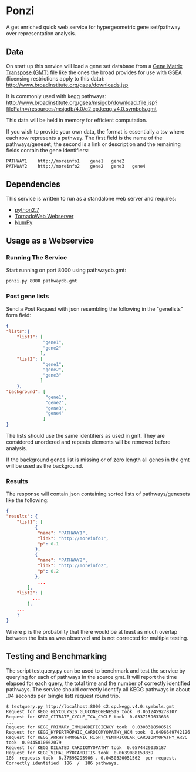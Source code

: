 Ponzi
=====

A get enriched quick web service for hypergeometric gene set/pathway over representation analysis.


Data
----
On start up this service will load a gene set database from a [Gene Matrix Transpose (GMT)](http://www.broadinstitute.org/cancer/software/gsea/wiki/index.php/Data_formats#GMT:_Gene_Matrix_Transposed_file_format_.28.2A.gmt.29) file like the ones the broad provides for use with GSEA (licensing restrictions apply to this data):
http://www.broadinstitute.org/gsea/downloads.jsp

It is commonly used with kegg pathways:
http://www.broadinstitute.org/gsea/msigdb/download_file.jsp?filePath=/resources/msigdb/4.0/c2.cp.kegg.v4.0.symbols.gmt

This data will be held in memory for efficient computation.

If you wish to provide your own data, the format is essentially a tsv where each row represents a pathway. The first field is the name of the pathways/geneset, the second is a link or description and the remaining fields contain the gene identifiers:

```
PATHWAY1	http://moreinfo1	gene1	gene2
PATHWAY2	http://moreinfo2	gene2	gene3	gene4
```

Dependencies
------------
This service is written to run as a standalone web server and requires:
* [python2.7](https://www.python.org/)
* [TornadoWeb Webserver](http://www.tornadoweb.org/)
* [NumPy](http://www.numpy.org/)

Usage as a Webservice
---------------------

### Running The Service ###
Start running on port 8000 using pathwaydb.gmt:

```bash
ponzi.py 8000 pathwaydb.gmt
```

### Post gene lists ###
Send a Post Request with json resembling the following in the "genelists" form field:

```json
{
"lists":{
	"list1": [
	          "gene1", 
	          "gene2"
	         ],
	"list2": [
	          "gene1", 
	          "gene2", 
	          "gene3"
	         ]
	},
"background": [
               "gene1", 
               "gene2", 
               "gene3", 
               "gene4"
              ]
}
```

The lists should use the same identifiers as used in gmt. They are considered unordered and repeats elements will be removed before analysis.

If the background genes list is missing or of zero length all genes in the gmt will be used as the background.

### Results ###
The response will contain json containing sorted lists of pathways/genesets like the following:

```json
{
"results": {
	"list1": [
		   { 
			"name": "PATHWAY1",
			"link": "http://moreinfo1",
			"p": 0.1
		   },
		   {
			"name": "PATHWAY2",
			"link": "http://moreinfo2",
			"p": 0.2
		   },
			...
		],
	"list2": [
		  ...
		],
	...
	}
}
```
Where p is the probability that there would be at least as much overlap between the lists as was observed and is not corrected for multiple testing.

Testing and Benchmarking
------------------------

The script testquery.py can be used to benchmark and test the service by querying for each of pathways in the source gmt. It will report the time elapsed for each query, the total time and the number of correctly identified pathways. The service should correctly identify all KEGG pathways in about .04 seconds per (single list) request round trip.

```
$ testquery.py http://localhost:8000 c2.cp.kegg.v4.0.symbols.gmt 
Request for KEGG_GLYCOLYSIS_GLUCONEOGENESIS took  0.0512459278107
Request for KEGG_CITRATE_CYCLE_TCA_CYCLE took  0.0337159633636
...
Request for KEGG_PRIMARY_IMMUNODEFICIENCY took  0.0303318500519
Request for KEGG_HYPERTROPHIC_CARDIOMYOPATHY_HCM took  0.0496649742126
Request for KEGG_ARRHYTHMOGENIC_RIGHT_VENTRICULAR_CARDIOMYOPATHY_ARVC took  0.0445010662079
Request for KEGG_DILATED_CARDIOMYOPATHY took  0.0574429035187
Request for KEGG_VIRAL_MYOCARDITIS took  0.0639088153839
186  requests took  8.37595295906 . 0.0450320051562  per request.
Correctly identified  186  /  186 pathways.
```


